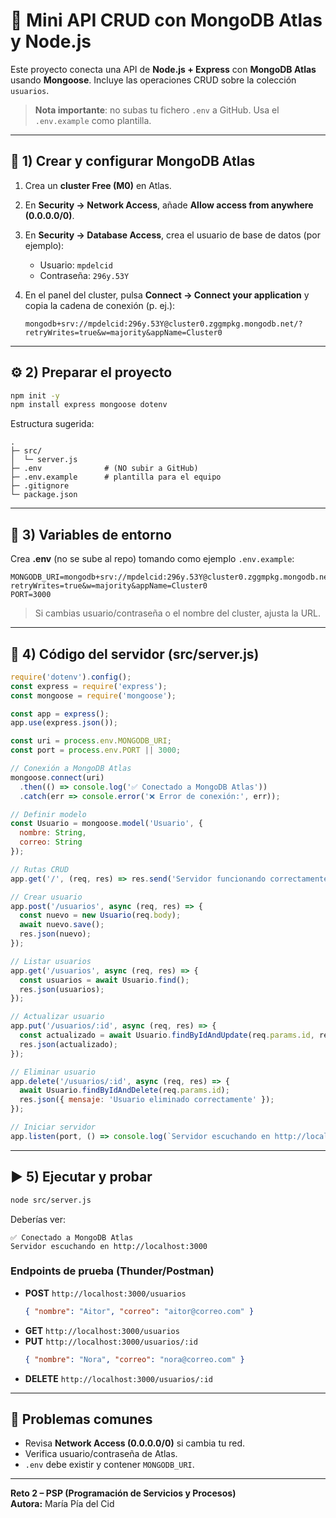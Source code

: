 # 🧠 Mini API CRUD con MongoDB Atlas y Node.js

Este proyecto conecta una API de **Node.js + Express** con **MongoDB Atlas** usando **Mongoose**. Incluye las operaciones CRUD sobre la colección `usuarios`.

> **Nota importante**: no subas tu fichero `.env` a GitHub. Usa el `.env.example` como plantilla.

---

## 🚀 1) Crear y configurar MongoDB Atlas

1. Crea un **cluster Free (M0)** en Atlas.
2. En **Security → Network Access**, añade **Allow access from anywhere (0.0.0.0/0)**.
3. En **Security → Database Access**, crea el usuario de base de datos (por ejemplo):
   - Usuario: `mpdelcid`
   - Contraseña: `296y.53Y`

4. En el panel del cluster, pulsa **Connect → Connect your application** y copia la cadena de conexión (p. ej.):
   ```
   mongodb+srv://mpdelcid:296y.53Y@cluster0.zggmpkg.mongodb.net/?retryWrites=true&w=majority&appName=Cluster0
   ```

---

## ⚙️ 2) Preparar el proyecto

```bash
npm init -y
npm install express mongoose dotenv
```

Estructura sugerida:
```
.
├─ src/
│  └─ server.js
├─ .env              # (NO subir a GitHub)
├─ .env.example      # plantilla para el equipo
├─ .gitignore
└─ package.json
```

---

## 🔑 3) Variables de entorno

Crea **.env** (no se sube al repo) tomando como ejemplo `.env.example`:

```env
MONGODB_URI=mongodb+srv://mpdelcid:296y.53Y@cluster0.zggmpkg.mongodb.net/?retryWrites=true&w=majority&appName=Cluster0
PORT=3000
```

> Si cambias usuario/contraseña o el nombre del cluster, ajusta la URL.

---

## 🧩 4) Código del servidor (src/server.js)

```js
require('dotenv').config();
const express = require('express');
const mongoose = require('mongoose');

const app = express();
app.use(express.json());

const uri = process.env.MONGODB_URI;
const port = process.env.PORT || 3000;

// Conexión a MongoDB Atlas
mongoose.connect(uri)
  .then(() => console.log('✅ Conectado a MongoDB Atlas'))
  .catch(err => console.error('❌ Error de conexión:', err));

// Definir modelo
const Usuario = mongoose.model('Usuario', {
  nombre: String,
  correo: String
});

// Rutas CRUD
app.get('/', (req, res) => res.send('Servidor funcionando correctamente 🚀'));

// Crear usuario
app.post('/usuarios', async (req, res) => {
  const nuevo = new Usuario(req.body);
  await nuevo.save();
  res.json(nuevo);
});

// Listar usuarios
app.get('/usuarios', async (req, res) => {
  const usuarios = await Usuario.find();
  res.json(usuarios);
});

// Actualizar usuario
app.put('/usuarios/:id', async (req, res) => {
  const actualizado = await Usuario.findByIdAndUpdate(req.params.id, req.body, { new: true });
  res.json(actualizado);
});

// Eliminar usuario
app.delete('/usuarios/:id', async (req, res) => {
  await Usuario.findByIdAndDelete(req.params.id);
  res.json({ mensaje: 'Usuario eliminado correctamente' });
});

// Iniciar servidor
app.listen(port, () => console.log(`Servidor escuchando en http://localhost:${port}`));
```

---

## ▶️ 5) Ejecutar y probar

```bash
node src/server.js
```

Deberías ver:
```
✅ Conectado a MongoDB Atlas
Servidor escuchando en http://localhost:3000
```

### Endpoints de prueba (Thunder/Postman)
- **POST** `http://localhost:3000/usuarios`
  ```json
  { "nombre": "Aitor", "correo": "aitor@correo.com" }
  ```
- **GET** `http://localhost:3000/usuarios`
- **PUT** `http://localhost:3000/usuarios/:id`
  ```json
  { "nombre": "Nora", "correo": "nora@correo.com" }
  ```
- **DELETE** `http://localhost:3000/usuarios/:id`

---

## 🧯 Problemas comunes

- Revisa **Network Access (0.0.0.0/0)** si cambia tu red.
- Verifica usuario/contraseña de Atlas.
- `.env` debe existir y contener `MONGODB_URI`.

---

**Reto 2 – PSP (Programación de Servicios y Procesos)**  
**Autora:** María Pía del Cid

